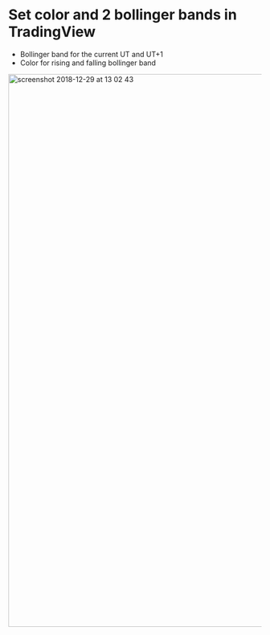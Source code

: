 # Set color and 2 bollinger bands in TradingView
- Bollinger band for the current UT and UT+1
- Color for rising and falling bollinger band

<img width="1099" alt="screenshot 2018-12-29 at 13 02 43" src="https://user-images.githubusercontent.com/38115816/50538127-ad184a80-0b6a-11e9-84d9-149bf6c9a070.png">
